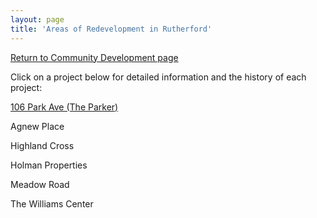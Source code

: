 ```yaml
---
layout: page
title: 'Areas of Redevelopment in Rutherford'
---
```


[Return to Community Development page](/community-development/)

Click on a project below for detailed information and the history of each project:


[106 Park Ave (The Parker)](/areas-of-redevelopment/106-park/)

Agnew Place

Highland Cross

Holman Properties

Meadow Road

The Williams Center

